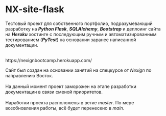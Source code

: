 # NX-site-flask

<p><span>Тестовый проект для собственного портфолио, подразумевающий разработку на <strong><em>Python Flask</em></strong>, <strong><em>SQLAlchemy</em></strong>, <strong><em>Bootstrap</em></strong> и деплоинг сайта на <strong><em>Heroku</em></strong> хостинге с последующим ручным и автоматизированным тестированием (<strong><em>PyTest</em></strong>) на основании заранее написанной документации.</span></p>
<br> https://nexignbootcamp.herokuapp.com/
<p>Сайт был создан на основании занятий на спецкурсе от <em>Nexign</em> по направлению Восток.&nbsp;<br /><br /><span>На данный момент проект заморожен на этапе разработки документации в связи сменой приоритетов.</span><br /><br /><span>Наработки проекта расположены в ветке <em>master</em>. По мере возобновления работы, всё будет перенесено в <em>main</em>.</span></p>
